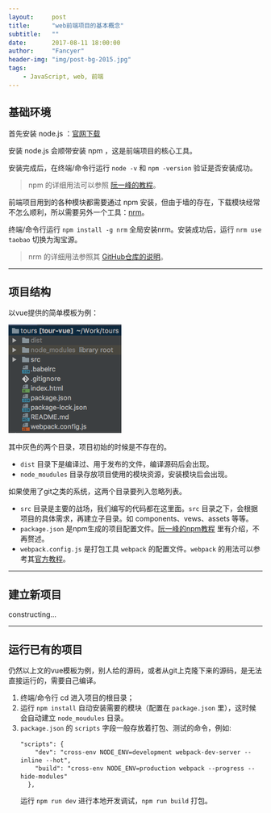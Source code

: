 ```yaml
---
layout:     post
title:      "web前端项目的基本概念"
subtitle:   ""
date:       2017-08-11 18:00:00
author:     "Fancyer"
header-img: "img/post-bg-2015.jpg"
tags:
    - JavaScript, web, 前端
---
```


## 基础环境

首先安装 node.js ：[官网下载](https://nodejs.org/en/download/)

安装 node.js 会顺带安装 npm ，这是前端项目的核心工具。

安装完成后，在终端/命令行运行 `node -v` 和 `npm -version` 验证是否安装成功。

> npm 的详细用法可以参照 [阮一峰的教程](http://javascript.ruanyifeng.com/nodejs/npm.html)。

前端项目用到的各种模块都需要通过 npm 安装，但由于墙的存在，下载模块经常不怎么顺利，所以需要另外一个工具：[nrm](https://github.com/Pana/nrm)。

终端/命令行运行 `npm install -g nrm` 全局安装nrm。安装成功后，运行 `nrm use taobao` 切换为淘宝源。

> nrm 的详细用法参照其 [GitHub仓库的说明](https://github.com/Pana/nrm)。

---

## 项目结构

以vue提供的简单模板为例：

![project-structure](/img/in-post/post-startofweb/project-structure.png)

其中灰色的两个目录，项目初始的时候是不存在的。

* `dist` 目录下是编译过、用于发布的文件，编译源码后会出现。
* `node_moudules` 目录存放项目使用的模块资源，安装模块后会出现。

如果使用了git之类的系统，这两个目录要列入忽略列表。

* `src` 目录是主要的战场，我们编写的代码都在这里面。`src` 目录之下，会根据项目的具体需求，再建立子目录。如 components、vews、assets 等等。
* `package.json` 是npm生成的项目配置文件。[阮一峰的npm教程](http://javascript.ruanyifeng.com/nodejs/npm.html) 里有介绍，不再赘述。
* `webpack.config.js` 是打包工具 `webpack` 的配置文件。`webpack` 的用法可以参考其[官方教程](https://webpack.github.io/)。

---

## 建立新项目

constructing...

---

## 运行已有的项目

仍然以上文的vue模板为例，别人给的源码，或者从git上克隆下来的源码，是无法直接运行的，需要自己编译。

1. 终端/命令行 cd 进入项目的根目录；
2. 运行 `npm install` 自动安装需要的模块（配置在 `package.json` 里），这时候会自动建立 `node_moudules` 目录。
3. `package.json` 的 `scripts` 字段一般存放着打包、测试的命令，例如:
    ```
    "scripts": {
        "dev": "cross-env NODE_ENV=development webpack-dev-server --inline --hot",
        "build": "cross-env NODE_ENV=production webpack --progress --hide-modules"
      },
    ```
    运行 `npm run dev` 进行本地开发调试，`npm run build` 打包。 